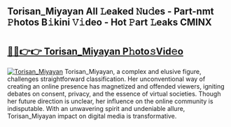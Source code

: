 ## Torisan_Miyayan All 𝙻eaked 𝙽u𝚍es - Part-nmt 𝙿hotos B𝚒kini 𝚅𝚒deo - Hot 𝙿art 𝙻eaks CMINX

# <h2><a href="http://ld0n6h.urlbe.top/?page=Torisan_Miyayan">🔗🔗👉👉 Torisan_Miyayan P𝚑oto𝚜Vid𝚎o</a></h2>

[![Torisan_Miyayan](https://i.imgur.com/eBuTRDB.gif)](http://ld0n6h.urlbe.top/?page=Torisan_Miyayan)
Torisan_Miyayan, a complex and elusive figure, challenges straightforward classification. Her unconventional way of creating an online presence has magnetized and offended viewers, igniting debates on consent, privacy, and the essence of virtual societies. Though her future direction is unclear, her influence on the online community is indisputable. With an unwavering spirit and undeniable allure, Torisan_Miyayan impact on digital media is transformative.
